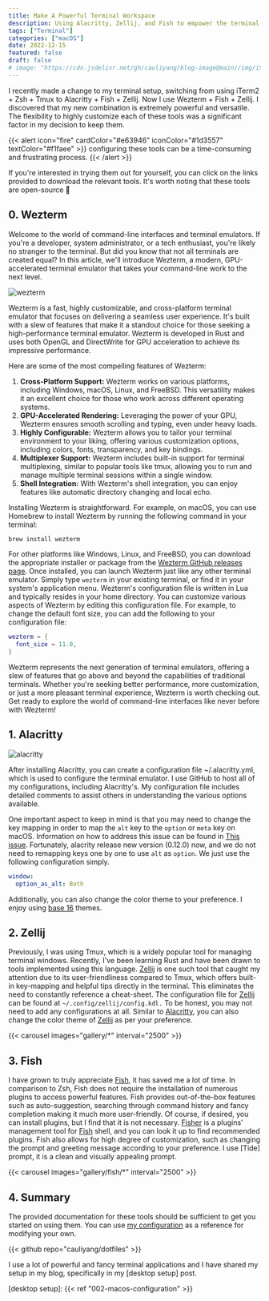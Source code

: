 ```yaml
---
title: Make A Powerful Terminal Workspace
description: Using Alacritty, Zellij, and Fish to empower the terminal
tags: ["Terminal"]
categories: ["macOS"]
date: 2022-12-15
featured: false
draft: false
# image: "https://cdn.jsdelivr.net/gh/cauliyang/blog-image@main//img/iShot_2022-12-17_01.41.16.png"
---
```


I recently made a change to my terminal setup, switching from using iTerm2 + Zsh + Tmux to Alacritty + Fish + Zellij.
Now I use Wezterm + Fish + Zellij.
I discovered that my new combination is extremely powerful and versatile.
The flexibility to highly customize each of these tools was a significant factor in my decision to keep them.

{{< alert  icon="fire" cardColor="#e63946" iconColor="#1d3557" textColor="#f1faee"  >}}
configuring these tools can be a time-consuming and frustrating process.
{{< /alert >}}

If you're interested in trying them out for yourself, you can click on the links provided to download the relevant tools.
It's worth noting that these tools are open-source :rocket:

## 0. Wezterm

Welcome to the world of command-line interfaces and terminal emulators.
If you're a developer, system administrator, or a tech enthusiast, you're likely no stranger to the terminal.
But did you know that not all terminals are created equal? In this article, we'll introduce Wezterm,
a modern, GPU-accelerated terminal emulator that takes your command-line work to the next level.

![wezterm](https://wezfurlong.org/wezterm/screenshots/wezterm-vday-screenshot.png "from wezerm website")

Wezterm is a fast, highly customizable, and cross-platform terminal emulator that focuses on delivering a seamless user experience.
It's built with a slew of features that make it a standout choice for those seeking a high-performance terminal emulator.
Wezterm is developed in Rust and uses both OpenGL and DirectWrite for GPU acceleration to achieve its impressive performance.

Here are some of the most compelling features of Wezterm:

1. **Cross-Platform Support:** Wezterm works on various platforms, including Windows, macOS, Linux, and FreeBSD. This versatility makes it an excellent choice for those who work across different operating systems.
2. **GPU-Accelerated Rendering:** Leveraging the power of your GPU, Wezterm ensures smooth scrolling and typing, even under heavy loads.
3. **Highly Configurable:** Wezterm allows you to tailor your terminal environment to your liking, offering various customization options, including colors, fonts, transparency, and key bindings.
4. **Multiplexer Support:** Wezterm includes built-in support for terminal multiplexing, similar to popular tools like tmux, allowing you to run and manage multiple terminal sessions within a single window.
5. **Shell Integration:** With Wezterm's shell integration, you can enjoy features like automatic directory changing and local echo.

Installing Wezterm is straightforward.
For example, on macOS, you can use Homebrew to install Wezterm by running the following command in your terminal:

```bash
brew install wezterm
```

For other platforms like Windows, Linux, and FreeBSD, you can download the appropriate installer or package from the [Wezterm GitHub releases page](https://github.com/wez/wezterm/releases).
Once installed, you can launch Wezterm just like any other terminal emulator.
Simply type `wezterm` in your existing terminal, or find it in your system's application menu.
Wezterm's configuration file is written in Lua and typically resides in your home directory.
You can customize various aspects of Wezterm by editing this configuration file.
For example, to change the default font size, you can add the following to your configuration file:

```lua
wezterm = {
  font_size = 11.0,
}
```

Wezterm represents the next generation of terminal emulators, offering a slew of features that go above and beyond the capabilities of traditional terminals.
Whether you're seeking better performance, more customization, or just a more pleasant terminal experience, Wezterm is worth checking out.
Get ready to explore the world of command-line interfaces like never before with Wezterm!

## 1. Alacritty

![alacritty](https://alacritty.org/alacritty_example.png)

After installing Alacritty, you can create a configuration file ~/.alacritty.yml, which is used to configure the terminal emulator.
I use GitHub to host all of my configurations, including Alacritty's.
My configuration file includes detailed comments to assist others in understanding the various options available.

One important aspect to keep in mind is that you may need to change the key mapping in order to map the `alt` key to the `option` or `meta` key on macOS.
Information on how to address this issue can be found in [This issue].
Fortunately, alacrity release new version (0.12.0) now, and we do not need to remapping keys one by one to use `alt` as `option`.
We just use the following configuration simply.

```yml
window:
  option_as_alt: Both
```

Additionally, you can also change the color theme to your preference.
I enjoy using [base 16] themes.

## 2. Zellij

Previously, I was using Tmux, which is a widely popular tool for managing terminal windows.
Recently, I've been learning Rust and have been drawn to tools implemented using this language.
[Zellij] is one such tool that caught my attention due to its user-friendliness compared to Tmux, which offers built-in key-mapping and helpful tips directly in the terminal.
This eliminates the need to constantly reference a cheat-sheet.
The configuration file for [Zellij] can be found at `~/.config/zellij/config.kdl.`
To be honest, you may not need to add any configurations at all.
Similar to [Alacritty], you can also change the color theme of [Zellij] as per your preference.

{{< carousel images="gallery/*" interval="2500" >}}

## 3. Fish

I have grown to truly appreciate [Fish], it has saved me a lot of time.
In comparison to Zsh, Fish does not require the installation of numerous plugins to access powerful features.
Fish provides out-of-the-box features such as auto-suggestion, searching through command history and fancy completion making it much more user-friendly.
Of course, if desired, you can install plugins, but I find that it is not necessary.
[Fisher] is a plugins' management tool for [Fish] shell, and you can look it up to find recommended plugins.
Fish also allows for high degree of customization, such as changing the prompt and greeting message according to your preference.
I use [Tide] prompt, it is a clean and visually appealing prompt.

{{< carousel images="gallery/fish/*" interval="2500" >}}

## 4. Summary

The provided documentation for these tools should be sufficient to get you started on using them.
You can use [my configuration] as a reference for modifying your own.

{{< github repo="cauliyang/dotfiles" >}}

I use a lot of powerful and fancy terminal applications and I have shared my setup in my blog, specifically in my [desktop setup] post.

<!-- link -->

[zellij]: https://zellij.dev/documentation/introduction.html
[alacritty]: https://github.com/alacritty/alacritty
[fish]: https://fishshell.com/
[fisher]: https://github.com/jorgebucaran/fisher
[my configuration]: https://github.com/cauliyang/dotfiles
[this issue]: https://github.com/alacritty/alacritty/issues/93
[base 16]: https://github.com/chriskempson/base16
[wezterm]: https://wezfurlong.org/wezterm

[desktop setup]: {{< ref "002-macos-configuration" >}}
